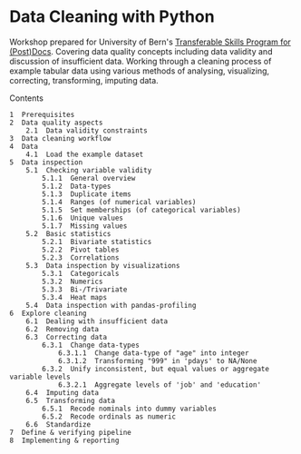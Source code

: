 # Data Cleaning with Python

Workshop prepared for University of Bern's [Transferable Skills Program for (Post)Docs](https://www.unibe.ch/research/promotion_of_early_career_researchers/ts/ts/index_eng.html). 
Covering data quality concepts including data validity and discussion of insufficient data. Working through a cleaning process of example tabular data using various methods of analysing, visualizing, correcting, transforming, imputing data.

Contents

    1  Prerequisites
    2  Data quality aspects
        2.1  Data validity constraints
    3  Data cleaning workflow
    4  Data
        4.1  Load the example dataset
    5  Data inspection
        5.1  Checking variable validity
            5.1.1  General overview
            5.1.2  Data-types
            5.1.3  Duplicate items
            5.1.4  Ranges (of numerical variables)
            5.1.5  Set memberships (of categorical variables)
            5.1.6  Unique values
            5.1.7  Missing values
        5.2  Basic statistics
            5.2.1  Bivariate statistics
            5.2.2  Pivot tables
            5.2.3  Correlations
        5.3  Data inspection by visualizations
            5.3.1  Categoricals
            5.3.2  Numerics
            5.3.3  Bi-/Trivariate
            5.3.4  Heat maps
        5.4  Data inspection with pandas-profiling
    6  Explore cleaning
        6.1  Dealing with insufficient data
        6.2  Removing data
        6.3  Correcting data
            6.3.1  Change data-types
                6.3.1.1  Change data-type of "age" into integer
                6.3.1.2  Transforming "999" in 'pdays' to NA/None
            6.3.2  Unify inconsistent, but equal values or aggregate variable levels
                6.3.2.1  Aggregate levels of 'job' and 'education'
        6.4  Imputing data
        6.5  Transforming data
            6.5.1  Recode nominals into dummy variables
            6.5.2  Recode ordinals as numeric
        6.6  Standardize
    7  Define & verifying pipeline
    8  Implementing & reporting

